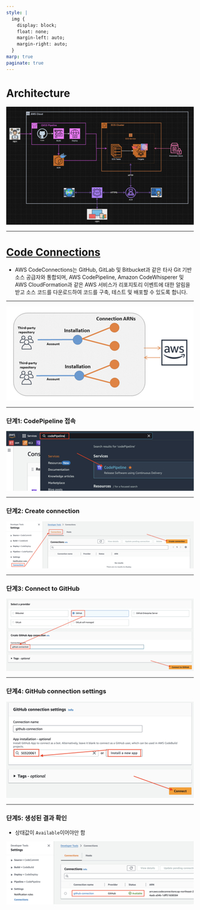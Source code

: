 ```yaml
---
style: |
  img {
    display: block;
    float: none;
    margin-left: auto;
    margin-right: auto;
  }
marp: true
paginate: true
---
```

# Architecture
![w:850](image-14.png)

---
# [Code Connections](https://docs.aws.amazon.com/dtconsole/latest/userguide/welcome-connections.html)
- AWS CodeConnections는 GitHub, GitLab 및 Bitbucket과 같은 타사 Git 기반 소스 공급자와 통합되며, AWS CodePipeline, Amazon CodeWhisperer 및 AWS CloudFormation과 같은 AWS 서비스가 리포지토리 이벤트에 대한 알림을 받고 소스 코드를 다운로드하여 코드를 구축, 테스트 및 배포할 수 있도록 합니다.

---
![alt text](image-30.png)

---
### 단계1: CodePipeline 접속 
![alt text](image-31.png)

---
### 단계2: Create connection
![alt text](image-32.png)

---
### 단계3: Connect to GitHub
![alt text](image-33.png)

---
### 단계4: GitHub connection settings
![alt text](image-34.png)

---
### 단계5: 생성된 결과 확인  
- 상태값이 `Available`이어야만 함 

![alt text](image-35.png)


